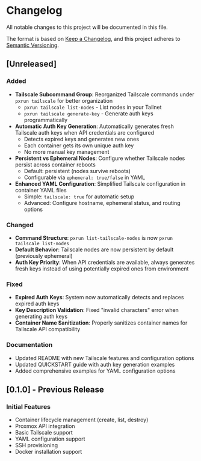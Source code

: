 # Changelog

All notable changes to this project will be documented in this file.

The format is based on [Keep a Changelog](https://keepachangelog.com/en/1.0.0/),
and this project adheres to [Semantic Versioning](https://semver.org/spec/v2.0.0.html).

## [Unreleased]

### Added
- **Tailscale Subcommand Group**: Reorganized Tailscale commands under `pxrun tailscale` for better organization
  - `pxrun tailscale list-nodes` - List nodes in your Tailnet
  - `pxrun tailscale generate-key` - Generate auth keys programmatically
- **Automatic Auth Key Generation**: Automatically generates fresh Tailscale auth keys when API credentials are configured
  - Detects expired keys and generates new ones
  - Each container gets its own unique auth key
  - No more manual key management
- **Persistent vs Ephemeral Nodes**: Configure whether Tailscale nodes persist across container reboots
  - Default: persistent (nodes survive reboots)
  - Configurable via `ephemeral: true/false` in YAML
- **Enhanced YAML Configuration**: Simplified Tailscale configuration in container YAML files
  - Simple: `tailscale: true` for automatic setup
  - Advanced: Configure hostname, ephemeral status, and routing options

### Changed
- **Command Structure**: `pxrun list-tailscale-nodes` is now `pxrun tailscale list-nodes`
- **Default Behavior**: Tailscale nodes are now persistent by default (previously ephemeral)
- **Auth Key Priority**: When API credentials are available, always generates fresh keys instead of using potentially expired ones from environment

### Fixed
- **Expired Auth Keys**: System now automatically detects and replaces expired auth keys
- **Key Description Validation**: Fixed "invalid characters" error when generating auth keys
- **Container Name Sanitization**: Properly sanitizes container names for Tailscale API compatibility

### Documentation
- Updated README with new Tailscale features and configuration options
- Updated QUICKSTART guide with auth key generation examples
- Added comprehensive examples for YAML configuration options

## [0.1.0] - Previous Release

### Initial Features
- Container lifecycle management (create, list, destroy)
- Proxmox API integration
- Basic Tailscale support
- YAML configuration support
- SSH provisioning
- Docker installation support
